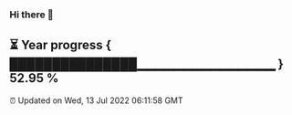 ### Hi there 👋
⏳ Year progress { ███████████████▁▁▁▁▁▁▁▁▁▁▁▁▁▁▁ } 52.95 %
---
⏰ Updated on Wed, 13 Jul 2022 06:11:58 GMT

